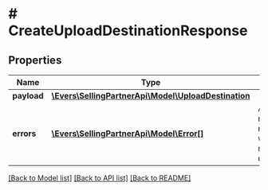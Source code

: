 # # CreateUploadDestinationResponse

## Properties

Name | Type | Description | Notes
------------ | ------------- | ------------- | -------------
**payload** | [**\Evers\SellingPartnerApi\Model\UploadDestination**](UploadDestination.md) |  | [optional]
**errors** | [**\Evers\SellingPartnerApi\Model\Error[]**](Error.md) | A list of error responses returned when a request is unsuccessful. | [optional]

[[Back to Model list]](../../README.md#models) [[Back to API list]](../../README.md#endpoints) [[Back to README]](../../README.md)
